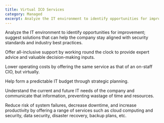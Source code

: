 ```yaml
---
title: Virtual ICO Services
category: Managed
excerpt: Analyze the IT environment to identify opportunities for improvement
---
```


Analyze the IT environment to identify opportunities for improvement; suggest solutions that can help the company stay aligned with security standards and industry best practices.

Offer all-inclusive support by working round the clock to provide expert advice and valuable decision-making inputs.

Lower operating costs by offering the same service as that of an on-staff CIO, but virtually.

Help form a predictable IT budget through strategic planning.

Understand the current and future IT needs of the company and communicate that information, preventing wastage of time and resources.

Reduce risk of system failures, decrease downtime, and increase productivity by offering a range of services such as cloud computing and security, data security, disaster recovery, backup plans, etc.
